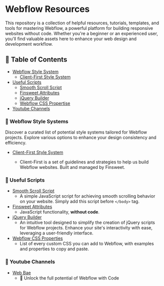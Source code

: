 # Webflow Resources
This repository is a collection of helpful resources, tutorials, templates, and tools for mastering Webflow, a powerful platform for building responsive websites without code. Whether you're a beginner or an experienced user, you'll find valuable assets here to enhance your web design and development workflow.

## 📝 Table of Contents
+ [Webflow Style System](#wf-style-system)
    - [Client-First Style System](#cf-ss)
+ [Useful Scripts](#useful-scripts)
    - [Smooth Scroll Script](#smooth-scroll)
    - [Finsweet Attributes](#finsweet-att)
    - [jQuery Builder](#jquery-builder-wiz)
    - [Webflow CSS Propertise](#wf-css)
+ [Youtube Channels](#yt-ch)

### 🎨 Webflow Style Systems <a name = "wf-style-system"></a>

Discover a curated list of potential style systems tailored for Webflow projects. Explore various options to enhance your design consistency and efficiency.
- [Client-First Style System](https://finsweet.com/client-first)<a name = "#cf-ss"></a>

    - Client-First is a set of guidelines and strategies to help us build Webflow websites. Built and managed by Finsweet.

### 📜 Useful Scripts <a name = "useful-scroll"></a>


- [Smooth Scroll Script](https://github.com/mtoqeeriqbal/Webflow-Resources/blob/main/smooth-scroll.js) <a name = "smooth-scroll"></a>
    - A simple JavaScript script for achieving smooth scrolling behavior on your website. Simply add this script before `</body>` tag.
- [Finsweet Attributes](https://finsweet.com/attributes) <a name = "finsweet-att"></a>
    - JavaScript functionality,
**without code**.
- [jQuery Builder](https://jquery-builder.webflow.io/) <a name = "jquery-builder-wiz"></a>
    - An intuitive tool designed to simplify the creation of jQuery scripts for Webflow projects. Enhance your site's interactivity with ease, leveraging a user-friendly interface.
- [Webflow CSS Properties](https://www.flowscriipt.com/tools/webflow-css) <a name = "wf-css"></a>
    - List of every custom CSS you can add to Webflow, with examples and properties to copy and paste.


### 📜 Youtube Channels <a name = "yt-ch"></a>

- [Web Bae](https://www.youtube.com/@webbae) <a name = "smooth-scroll"></a>
    - 🔐 Unlock the full potential of Webflow with Code



